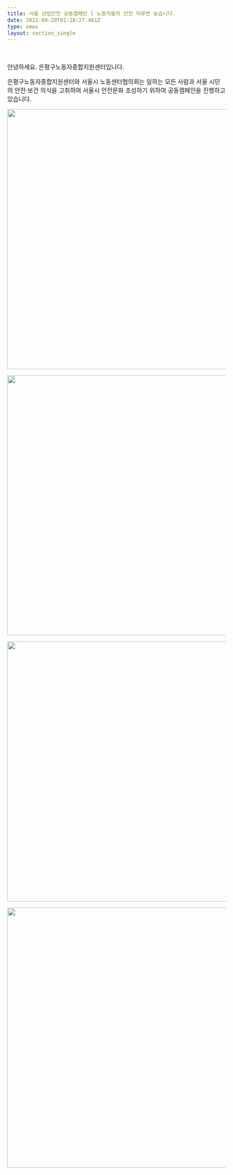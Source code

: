 ```yaml
---
title: ﻿서울 산업안전 공동캠페인 l 노동자들의 안전 미루면 늦습니다.
date: 2022-09-29T01:18:27.461Z
type: news
layout: section_single
---
```

<p>&nbsp;</p>
<p id="SE-83b00f5c-1af0-488a-a5c9-f5c9ffcdce01" class="se-text-paragraph se-text-paragraph-align-left se-is-text-paragraph-block-selected"><span id="SE-528f97b0-1c30-42f8-95b3-ca240162dd99" class="se-ff-nanumgothic se-fs15 __se-node">안녕하세요. 은평구노동자종합지원센터입니다.</span></p>
<p id="SE-3b632135-e89f-4208-8381-db8682220fe1" class="se-text-paragraph se-text-paragraph-align-left se-is-text-paragraph-block-selected"><span id="SE-d48df017-7e85-45b8-9ad2-7444657843a8" class="se-ff-nanumgothic se-fs15 __se-node">은평구노동자종합지원센터와 서울시 노동센터협의회는 일하는 모든 사람과 서울 시민의 안전</span><span id="SE-f15262d1-feae-40b5-abac-57721a7bf02b" class="se-ff-nanumgothic se-fs13 __se-node">&middot;보건 의식을 고취하여 서울시 안전문화 조성하기 위하여 공동캠페인을 진행하고 있습니다.</span></p>
<p><img src="https://drive.tiny.cloud/1/engl1s97gj9hrxpoa7eh7z5f05ozxfm1box3nxkh4j7a43ei/6c1f7d2e-7aad-4ee6-ae7e-86186982d679" alt="" width="600" height="600" /></p>
<p><img src="https://drive.tiny.cloud/1/engl1s97gj9hrxpoa7eh7z5f05ozxfm1box3nxkh4j7a43ei/6d3f090a-83fc-48ef-b4f8-326562f292c3" alt="" width="600" height="600" /></p>
<p><img src="https://drive.tiny.cloud/1/engl1s97gj9hrxpoa7eh7z5f05ozxfm1box3nxkh4j7a43ei/5df9745f-27b8-4a34-9633-be689dcfa54b" alt="" width="600" height="600" /></p>
<p><img src="https://drive.tiny.cloud/1/engl1s97gj9hrxpoa7eh7z5f05ozxfm1box3nxkh4j7a43ei/7607b822-f9cb-49f6-8794-88e8d7f66a85" alt="" width="600" height="600" /></p>